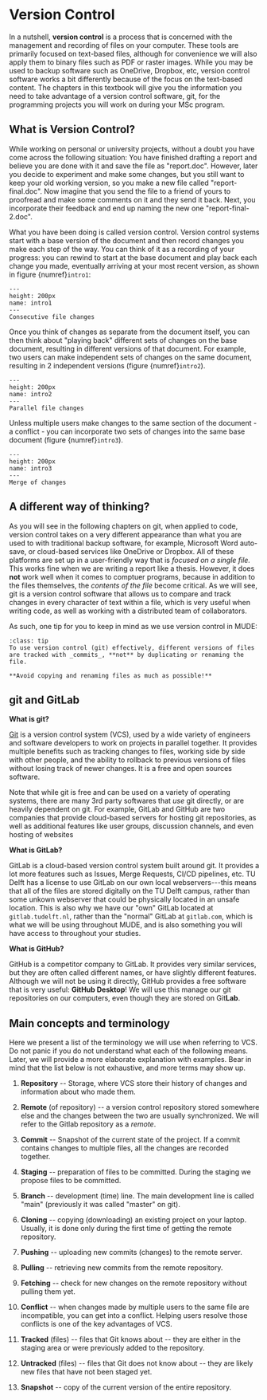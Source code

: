 # Version Control

<!-- This git tutorial was originally modified from Kiril and Riccardo's version from 2022-23. It was converted from LaTeX to md with Pandoc. Original PDF is included for reference. -->

In a nutshell, **version control** is a process that is concerned with the management and recording of files on your computer. These tools are primarily focused on text-based files, although for convenience we will also apply them to binary files such as PDF or raster images. While you may be used to backup software such as OneDrive, Dropbox, etc, version control software works a bit differently because of the focus on the text-based content. The chapters in this textbook will give you the information you need to take advantage of a version control software, git, for the programming projects you will work on during your MSc program.

<!-- authors: Kiril Vasilev, Riccardo Taormina, Robert Lanzafame. -->

## What is Version Control?


While working on personal or university projects, without a doubt you
have come across the following situation: You have finished drafting a
report and believe you are done with it and save the file as
"report.doc". However, later you decide to experiment and make some
changes, but you still want to keep your old working version, so you
make a new file called "report-final.doc". Now imagine that you send the
file to a friend of yours to proofread and make some comments on it and
they send it back. Next, you incorporate their feedback and end up
naming the new one "report-final-2.doc".

What you have been doing is called version control. Version control
systems start with a base version of the document and then record
changes you make each step of the way. You can think of it as a
recording of your progress: you can rewind to start at the base document
and play back each change you made, eventually arriving at your most
recent version, as shown in figure {numref}`intro1`:

```{figure} images/intro1.png
---
height: 200px
name: intro1
---
Consecutive file changes
```

Once you think of changes as separate from the document itself, you can
then think about "playing back" different sets of changes on the base
document, resulting in different versions of that document. For example,
two users can make independent sets of changes on the same document,
resulting in 2 independent versions (figure
{numref}`intro2`).

```{figure} images/intro2.png
---
height: 200px
name: intro2
---
Parallel file changes
```

Unless multiple users make changes to the same section of the document -
a conflict - you can incorporate two sets of changes into the same base
document (figure {numref}`intro3`).

```{figure} images/intro3.png
---
height: 200px
name: intro3
---
Merge of changes
```

## A different way of thinking?

As you will see in the following chapters on git, when applied to code, version control takes on a very different appearance than what you are used to with traditional backup software, for example, Microsoft Word auto-save, or cloud-based services like OneDrive or Dropbox. All of these platforms are set up in a user-friendly way that is _focused on a single file._ This works fine when we are writing a report like a thesis. However, it does **not** work well when it comes to comptuer programs, because in addition to the files themselves, the _contents of the file_ become critical. As we will see, git is a version control software that allows us to compare and track changes in every character of text within a file, which is very useful when writing code, as well as working with a distributed team of collaborators.

As such, one tip for you to keep in mind as we use version control in MUDE: 

`````{admonition} Tip
:class: tip
To use version control (git) effectively, different versions of files are tracked with _commits_, **not** by duplicating or renaming the file.

**Avoid copying and renaming files as much as possible!**
`````

## git and GitLab

**What is git?**

[Git](https://git-scm.com/) is a version control system (VCS), used by a wide variety of engineers and software developers to work on projects in parallel together. It provides multiple benefits such as tracking changes to files, working side by side with other people, and the ability to rollback to previous versions of files without losing track of newer changes. It is a free and open sources software.

Note that while git is free and can be used on a variety of operating systems, there are many 3rd party softwares that _use_ git directly, or are heavily dependent on git. For example, GitLab and GitHub are two companies that provide cloud-based servers for hosting git repositories, as well as additional features like user groups, discussion channels, and even hosting of websites

**What is GitLab?**

GitLab is a cloud-based version control system built around git. It provides a lot more features such as Issues, Merge Requests, CI/CD pipelines, etc. TU Delft has a license to use GitLab on our own local webservers---this means that all of the files are stored digitally on the TU Delft campus, rather than some unkown webserver that could be physically located in an unsafe location. This is also why we have our "own" GitLab located at `gitlab.tudelft.nl`, rather than the "normal" GitLab at `gitlab.com`, which is what we will be using throughout MUDE, and is also something you will have access to throughout your studies.

**What is GitHub?**

GitHub is a competitor company to GitLab. It provides very similar services, but they are often called different names, or have slightly different features. Although we will not be using it directly, GitHub provides a free software that is very useful: **GitHub Desktop**! We will use this manage our git repositories on our computers, even though they are stored on Git**Lab**.


## Main concepts and terminology

Here we present a list of the terminology we will use when referring to VCS. Do not panic if you do not understand what each of the following means. Later, we will provide a more elaborate explanation with examples. Bear in mind that the list below is not exhaustive, and more terms may show up.

1.  **Repository** -- Storage, where VCS store their history of changes and information about who made them.

2.  **Remote** (of repository) -- a version control repository stored somewhere else and the changes between the two are usually synchronized. We will refer to the Gitlab repository as a *remote*.

3.  **Commit** -- Snapshot of the current state of the project. If a commit contains changes to multiple files, all the changes are recorded together.

4.  **Staging** -- preparation of files to be committed. During the staging we propose files to be committed.

5.  **Branch** -- development (time) line. The main development line is called \"main\" (previously it was called \"master\" on git).

6.  **Cloning** -- copying (downloading) an existing project on your laptop. Usually, it is done only during the first time of getting the remote
repository.

7.  **Pushing** -- uploading new commits (changes) to the remote server.

8.  **Pulling** -- retrieving new commits from the remote repository.

9.  **Fetching** -- check for new changes on the remote repository without pulling them yet.

10. **Conflict** -- when changes made by multiple users to the same file are incompatible, you can get into a conflict. Helping users resolve those conflicts is one of the key advantages of VCS.

11. **Tracked** (files) -- files that Git knows about -- they are either in the staging area or were previously added to the repository.

12. **Untracked** (files) -- files that Git does not know about -- they are likely new files that have not been staged yet.

13. **Snapshot** -- copy of the current version of the entire repository.